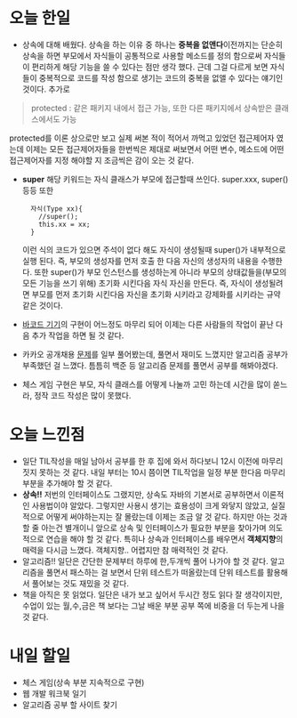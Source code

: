 오늘 한일
========
- 상속에 대해 배웠다. 상속을 하는 이유 중 하나는 **중복을 없앤다**이전까지는 단순히 상속을 하면 부모에서 자식들이 공통적으로 사용할 메소드를 정의 함으로써 자식들이 편리하게 해당 기능을 쓸 수 있다는 점만 생각 했다. 근데 그걸 다르게 보면 자식들이 중복적으로 코드를 작성 함으로 생기는 코드의 중복을 없앨 수 있다는 얘기인 것이다. 추가로  
> protected : 같은 패키지 내에서 접근 가능, 또한 다른 패키지에서 상속받은 클래스에서도 가능    

  protected를 이론 상으로만 보고 실제 써본 적이 적어서 까먹고 있었던 접근제어자 였는데 이제는 모든 접근제어자들을 한번씩은 제대로 써보면서 어떤 변수, 메소드에 어떤 접근제어자를 지정 해야할 지 조금씩은 감이 오는 것 같다.

- **super** 해당 키워드는 자식 클래스가 부모에 접근할때 쓰인다. super.xxx, super() 등등 또한
  ```
    자식(Type xx){
      //super();
      this.xx = xx;
    }

    ```
    이런 식의 코드가 있으면 주석이 없다 해도 자식이 생성될때 super()가 내부적으로 실행 된다. 즉, 부모의 생성자를 먼저 호출 한 다음 자신의 생성자의 내용을 수행한다.
    또한 super()가 부모 인스턴스를 생성하는게 아니라 부모의 상태값들을(부모의 모든 기능을 쓰기 위해) 초기화 시킨다음 자식 자신을 만든다.
    즉, 자식이 생성될려면 부모를 먼저 초기화 시킨다음 자신을 초기화 시키라고 강제화를 시키라는 규약 같은 것이다.

- [바코드 기기](https://github.com/Hue9010/codesquad_library_py)의 구현이 어느정도 마무리 되어 이제는 다른 사람들의 작업이 끝난 다음 추가 작업을 하면 될 것 같다.
- 카카오 공개채용 [문제](https://www.welcomekakao.com/competitions/35/welcome-kakao)를 일부 풀어봤는데, 풀면서 재미도 느꼈지만 알고리즘 공부가 부족했던 걸 느꼈다. 틈틈히 백준 등 알고리즘 문제를 풀면서 공부를 해봐야겠다.
- 체스 게임 구현은 부모, 자식 클래스를 어떻게 나눌까 고민 하는데 시간을 많이 쏟느라, 정작 코드 작성은 많이 못했다.

오늘 느낀점
=========
- 일단 TIL작성을 매일 남아서 공부를 한 후 집에 와서 하다보니 12시 이전에 마무리 짓지 못하는 것 같다. 내일 부터는 10시 쯤이면 TIL작업을 일정 부분 한다음 마무리 부분을 추가해야 할 것 같다.
- **상속!!** 저번의 인터페이스도 그랬지만, 상속도 자바의 기본서로 공부하면서 이론적인 사용법이야 알았다. 그렇지만 사용시 생기는 효용성이 크게 와닿지 않았고, 실질적으로 어떻게 써야하는지는 잘 몰랐는데 이제는 조금 알 것 같다. 하지만 아는 것과 할 줄 아는건 별개이니 앞으로 상속 및 인터페이스가 필요한 부분을 찾아가며 의도적으로 연습을 해야 할 것 같다. 특히나 상속과 인터페이스를 배우면서 **객체지향**의 매력을 다시금 느꼈다. 객체지향.. 어렵지만 참 매력적인 것 같다.
- 알고리즘!! 일단은 간단한 문제부터 하루에 한,두개씩 풀어 나가야 할 것 같다. 알고리즘을 풀면서 패스하는 걸 보면서 단위 테스트가 떠올랐는데 단위 테스트를 활용해서 풀어보는 것도 재밌을 것 같다.
- 책을 아직은 못 읽었다. 일단은 내가 보고 싶어서 두시간 정도 읽다 잘 생각이지만, 수업이 있는 월,수,금은 책 보다는 그날 배운 부분 공부 쪽에 비중을 더 두는게 나을 것 같다.

내일 할일
=========
- 체스 게임(상속 부분 지속적으로 구현)
- 웹 개발 워크북 일기
- 알고리즘 공부 할 사이트 찾기
